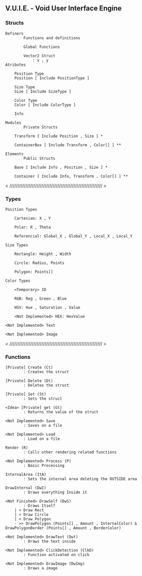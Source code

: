 ## V.U.I.E. - Void User Interface Engine

### Structs

    Definers 
            Functions and definitions

            Global Functions

            Vector2 Struct
                : x , y
    Atributes

        Position Type
        Position [ Include PositionType ]

        Size Type
        Size [ Include SizeType ]

        Color Type
        Color [ Include ColorType ]

        Info

    Modules
            Private Structs

        Transform [ Include Position , Size ] *

        ContainerBox [ Include Transform , Color[] ] **

    Elements
            Public Structs

        Base [ Include Info , Position , Size ] *
        
        Container [ Include Info, Transform , Color[] ] **

< ////////////////////////////////////////////////////////// >

### Types

    Position Types

        Cartesian: X , Y

        Polar: R , Theta

        Referencial: Global_X , Global_Y , Local_X , Local_Y

    Size Types

        Rectangle: Height , Width

        Circle: Radius, Points

        Polygon: Points[]

    Color Types

        <Temporary> ID

        RGB: Reg , Green , Blue

        HSV: Hue , Saturation , Value

        <Not Implemented> HEX: HexValue

    <Not Implemented> Text

    <Not Implemented> Image

< ////////////////////////////////////////////////////////// >

### Functions

    [Private] Create (Ct)
            : Creates the struct

    [Private] Delete (Dt)
            : Deletes the struct
    
    [Private] Set (St)
            : Sets the struct

    <Idea> [Private] get (Gt)
            : Returns the value of the struct
    
    <Not Implemented> Save
            : Saves on a file
    
    <Not Implemented> Load
            : Load on a file

    Render (R)
            : Calls other rendering related functions

    <Not Implemented> Process (P)
            : Basic Processing

    InternalArea (ItA)
            : Sets the internal area deleting the OUTSIDE area
    
    DrawInternal (DwI)
            : Draws everything Inside it

    <Not Finished> DrawSelf (DwS) 
            : Draws Itself
        | < Draw Rect
        | < Draw Circle
        | < Draw Polygon
        - >> DrawPolygon (Points[] , Amount , InternalColor) & DrawPolygonBorder (Points[] , Amount , BorderColor)

    <Not Implemented> DrawText (Dwt)
            : Draws the text inside

    <Not Implemented> ClickDetection (ClkD)
            : Function activated on click

    <Not Implemented> DrawImage (DwImg)
            : Draws a image